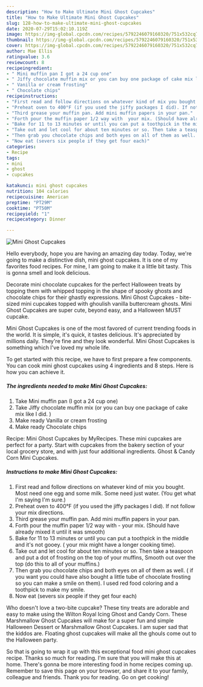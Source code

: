 ```yaml
---
description: "How to Make Ultimate Mini Ghost Cupcakes"
title: "How to Make Ultimate Mini Ghost Cupcakes"
slug: 128-how-to-make-ultimate-mini-ghost-cupcakes
date: 2020-07-29T15:02:10.119Z
image: https://img-global.cpcdn.com/recipes/5792246079160320/751x532cq70/mini-ghost-cupcakes-recipe-main-photo.jpg
thumbnail: https://img-global.cpcdn.com/recipes/5792246079160320/751x532cq70/mini-ghost-cupcakes-recipe-main-photo.jpg
cover: https://img-global.cpcdn.com/recipes/5792246079160320/751x532cq70/mini-ghost-cupcakes-recipe-main-photo.jpg
author: Mae Ellis
ratingvalue: 3.6
reviewcount: 8
recipeingredient:
- " Mini muffin pan I got a 24 cup one"
- " Jiffy chocolate muffin mix or you can buy one package of cake mix like I did "
- " Vanilla or cream frosting"
- " Chocolate chips"
recipeinstructions:
- "First read and follow directions on whatever kind of mix you bought. Most need one egg and some milk. Some need just water. (You get what I&#39;m saying I&#39;m sure.)"
- "Preheat oven to 400°F (if you used the jiffy packages I did). If not follow your mix directions."
- "Third grease your muffin pan. Add mini muffin papers in your pan."
- "Forth pour the muffin paper 1/2 way with  your mix. (Should have already mixed it until it was smooth)"
- "Bake for 11 to 13 minutes or until you can put a toothpick in the middle and it&#39;s not gooey. ( your mix might have a longer cooking time)."
- "Take out and let cool for about ten minutes or so. Then take a teaspoon and put a dot of frosting on the top of your muffins, Smooth out over the top (do this to all of your muffins.)"
- "Then grab you chocolate chips and both eyes on all of them as well. ( if you want you could have also bought a little tube of chocolate frosting so you can make a smile on them). I used red food coloring and a toothpick to make my smile."
- "Now eat (severs six people if they get four each)"
categories:
- Recipe
tags:
- mini
- ghost
- cupcakes

katakunci: mini ghost cupcakes 
nutrition: 104 calories
recipecuisine: American
preptime: "PT29M"
cooktime: "PT50M"
recipeyield: "1"
recipecategory: Dinner

---
```



![Mini Ghost Cupcakes](https://img-global.cpcdn.com/recipes/5792246079160320/751x532cq70/mini-ghost-cupcakes-recipe-main-photo.jpg)

Hello everybody, hope you are having an amazing day today. Today, we're going to make a distinctive dish, mini ghost cupcakes. It is one of my favorites food recipes. For mine, I am going to make it a little bit tasty. This is gonna smell and look delicious.

Decorate mini chocolate cupcakes for the perfect Halloween treats by topping them with whipped topping in the shape of spooky ghosts and chocolate chips for their ghastly expressions. Mini Ghost Cupcakes - bite-sized mini cupcakes topped with ghoulish vanilla buttercream ghosts. Mini Ghost Cupcakes are super cute, beyond easy, and a Halloween MUST cupcake.

Mini Ghost Cupcakes is one of the most favored of current trending foods in the world. It is simple, it's quick, it tastes delicious. It's appreciated by millions daily. They're fine and they look wonderful. Mini Ghost Cupcakes is something which I've loved my whole life.


To get started with this recipe, we have to first prepare a few components. You can cook mini ghost cupcakes using 4 ingredients and 8 steps. Here is how you can achieve it.

<!--inarticleads1-->

##### The ingredients needed to make Mini Ghost Cupcakes:

1. Take  Mini muffin pan (I got a 24 cup one)
1. Take  Jiffy chocolate muffin mix (or you can buy one package of cake mix like I did. )
1. Make ready  Vanilla or cream frosting
1. Make ready  Chocolate chips


Recipe: Mini Ghost Cupcakes by MyRecipes. These mini cupcakes are perfect for a party. Start with cupcakes from the bakery section of your local grocery store, and with just four additional ingredients. Ghost &amp; Candy Corn Mini Cupcakes. 

<!--inarticleads2-->

##### Instructions to make Mini Ghost Cupcakes:

1. First read and follow directions on whatever kind of mix you bought. Most need one egg and some milk. Some need just water. (You get what I&#39;m saying I&#39;m sure.)
1. Preheat oven to 400°F (if you used the jiffy packages I did). If not follow your mix directions.
1. Third grease your muffin pan. Add mini muffin papers in your pan.
1. Forth pour the muffin paper 1/2 way with  - your mix. (Should have already mixed it until it was smooth)
1. Bake for 11 to 13 minutes or until you can put a toothpick in the middle and it&#39;s not gooey. ( your mix might have a longer cooking time).
1. Take out and let cool for about ten minutes or so. Then take a teaspoon and put a dot of frosting on the top of your muffins, Smooth out over the top (do this to all of your muffins.)
1. Then grab you chocolate chips and both eyes on all of them as well. ( if you want you could have also bought a little tube of chocolate frosting so you can make a smile on them). I used red food coloring and a toothpick to make my smile.
1. Now eat (severs six people if they get four each)


Who doesn&#39;t love a two-bite cupcake? These tiny treats are adorable and easy to make using the Wilton Royal Icing Ghost and Candy Corn. These Marshmallow Ghost Cupcakes will make for a super fun and simple Halloween Dessert or Marshmallow Ghost Cupcakes. I am super sad that the kiddos are. Floating ghost cupcakes will make all the ghouls come out to the Halloween party. 

So that is going to wrap it up with this exceptional food mini ghost cupcakes recipe. Thanks so much for reading. I'm sure that you will make this at home. There's gonna be more interesting food in home recipes coming up. Remember to save this page on your browser, and share it to your family, colleague and friends. Thank you for reading. Go on get cooking!
